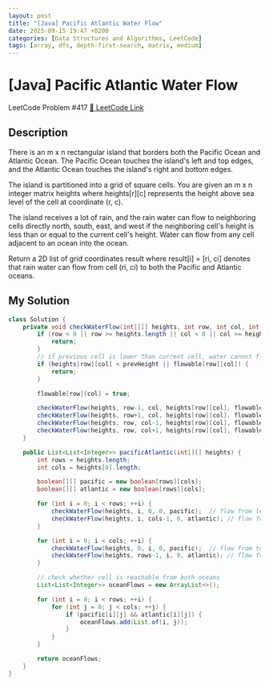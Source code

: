 ```yaml
---
layout: post
title: "[Java] Pacific Atlantic Water Flow"
date: 2025-09-15 19:47 +0200
categories: [Data Structures and Algorithms, LeetCode]
tags: [array, dfs, depth-first-search, matrix, medium]
---
```



# [Java] Pacific Atlantic Water Flow

LeetCode Problem #417 [🔗 LeetCode Link](https://leetcode.com/problems/pacific-atlantic-water-flow/)


## Description

There is an m x n rectangular island that borders both the Pacific Ocean and Atlantic Ocean. The Pacific Ocean touches the island's left and top edges, and the Atlantic Ocean touches the island's right and bottom edges.

The island is partitioned into a grid of square cells. You are given an m x n integer matrix heights where heights[r][c] represents the height above sea level of the cell at coordinate (r, c).

The island receives a lot of rain, and the rain water can flow to neighboring cells directly north, south, east, and west if the neighboring cell's height is less than or equal to the current cell's height. Water can flow from any cell adjacent to an ocean into the ocean.

Return a 2D list of grid coordinates result where result[i] = [ri, ci] denotes that rain water can flow from cell (ri, ci) to both the Pacific and Atlantic oceans.


## My Solution

```java
class Solution {
    private void checkWaterFlow(int[][] heights, int row, int col, int prevHeight, boolean[][] flowable) {
        if (row < 0 || row >= heights.length || col < 0 || col >= heights[0].length) {  // boundary
            return;
        }
        // if previous cell is lower than current cell, water cannot flow or if it is already visited, then return. 
        if (heights[row][col] < prevHeight || flowable[row][col]) {   
            return;
        }

        flowable[row][col] = true;

        checkWaterFlow(heights, row-1, col, heights[row][col], flowable);
        checkWaterFlow(heights, row+1, col, heights[row][col], flowable);
        checkWaterFlow(heights, row, col-1, heights[row][col], flowable);
        checkWaterFlow(heights, row, col+1, heights[row][col], flowable);
    }

    public List<List<Integer>> pacificAtlantic(int[][] heights) {
        int rows = heights.length;
        int cols = heights[0].length;

        boolean[][] pacific = new boolean[rows][cols];
        boolean[][] atlantic = new boolean[rows][cols];

        for (int i = 0; i < rows; ++i) {
            checkWaterFlow(heights, i, 0, 0, pacific);  // flow from left
            checkWaterFlow(heights, i, cols-1, 0, atlantic); // flow from right
        }

        for (int i = 0; i < cols; ++i) {
            checkWaterFlow(heights, 0, i, 0, pacific);  // flow from top
            checkWaterFlow(heights, rows-1, i, 0, atlantic); // flow from bottom
        }

        // check whether cell is reachable from both oceans
        List<List<Integer>> oceanFlows = new ArrayList<>();

        for (int i = 0; i < rows; ++i) {
            for (int j = 0; j < cols; ++j) {
                if (pacific[i][j] && atlantic[i][j]) {
                    oceanFlows.add(List.of(i, j));
                }
            }
        }

        return oceanFlows;
    }
}
```
